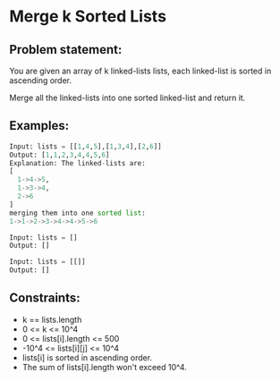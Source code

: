 # Merge k Sorted Lists

## Problem statement:
You are given an array of k linked-lists lists, each linked-list is sorted in ascending order.

Merge all the linked-lists into one sorted linked-list and return it.

## Examples:
```py
Input: lists = [[1,4,5],[1,3,4],[2,6]]
Output: [1,1,2,3,4,4,5,6]
Explanation: The linked-lists are:
[
  1->4->5,
  1->3->4,
  2->6
]
merging them into one sorted list:
1->1->2->3->4->4->5->6
```
```py
Input: lists = []
Output: []
```
```py
Input: lists = [[]]
Output: []
```

## Constraints:
- k == lists.length
- 0 <= k <= 10^4
- 0 <= lists[i].length <= 500
- -10^4 <= lists[i][j] <= 10^4
- lists[i] is sorted in ascending order.
- The sum of lists[i].length won't exceed 10^4.
